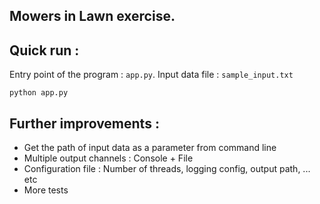 ## Mowers in Lawn exercise.

## Quick run :

Entry point of the program : `app.py`.
Input data file            : `sample_input.txt`

```shell
python app.py
```

## Further improvements :
- Get the path of input data as a parameter from command line
- Multiple output channels : Console + File
- Configuration file : Number of threads, logging config, output path, ... etc
- More tests
